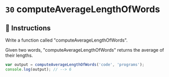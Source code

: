 # `30` computeAverageLengthOfWords

## 📝 Instructions

Write a function called "computeAverageLengthOfWords".

Given two words, "computeAverageLengthOfWords" returns the average of their lengths.

```Javascript
var output = computeAverageLengthOfWords('code', 'programs');
console.log(output); // --> 6
```